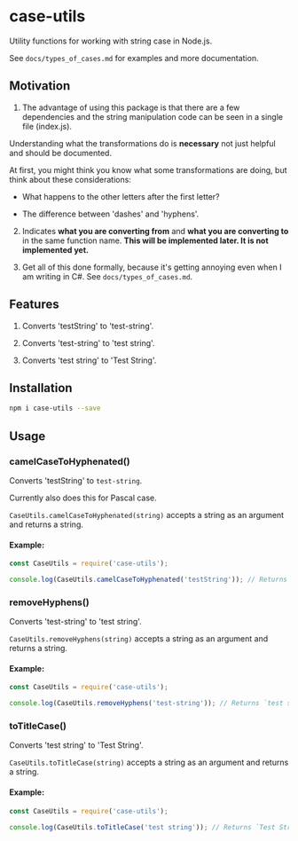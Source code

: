 # case-utils

Utility functions for working with string case in Node.js.

See `docs/types_of_cases.md` for examples and more documentation.

## Motivation

1. The advantage of using this package is that there are a few dependencies 
and the string manipulation code can be seen in a single file (index.js).

Understanding what the transformations do is **necessary** not just helpful
and should be documented.

At first, you might think you know what some transformations are doing,
but think about these considerations:

  - What happens to the other letters after the first letter?
  
  - The difference between 'dashes' and 'hyphens'.

2. Indicates **what you are converting from** and 
**what you are converting to** in the same function name.
**This will be implemented later. It is not implemented yet.**

3. Get all of this done formally, because it's getting annoying even when
I am writing in C#. See `docs/types_of_cases.md`.

## Features

1. Converts 'testString' to 'test-string'.

2. Converts 'test-string' to 'test string'.

3. Converts 'test string' to 'Test String'.

## Installation

```bash
npm i case-utils --save
```

## Usage

### camelCaseToHyphenated()

Converts 'testString' to `test-string`.

Currently also does this for Pascal case.

`CaseUtils.camelCaseToHyphenated(string)` accepts a string as an argument and 
returns a string.

#### Example:

```js
const CaseUtils = require('case-utils');

console.log(CaseUtils.camelCaseToHyphenated('testString')); // Returns `test-string`.
```

### removeHyphens()

Converts 'test-string' to 'test string'.

`CaseUtils.removeHyphens(string)` accepts a string as an argument and 
returns a string.

#### Example:

```js
const CaseUtils = require('case-utils');

console.log(CaseUtils.removeHyphens('test-string')); // Returns `test string`.
```

### toTitleCase()

Converts 'test string' to 'Test String'.

`CaseUtils.toTitleCase(string)` accepts a string as an argument and 
returns a string.

#### Example:

```js
const CaseUtils = require('case-utils');

console.log(CaseUtils.toTitleCase('test string')); // Returns `Test String`.
```
